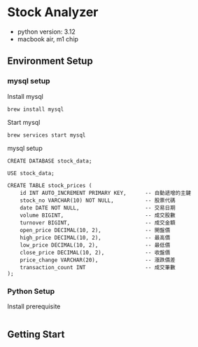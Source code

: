 # Stock Analyzer
- python version: 3.12
- macbook air, m1 chip
## Environment Setup

### mysql setup
Install mysql
```shell
brew install mysql
```
Start mysql
```shell
brew services start mysql
```
mysql setup
```mysql
CREATE DATABASE stock_data;

USE stock_data;

CREATE TABLE stock_prices (
    id INT AUTO_INCREMENT PRIMARY KEY,      -- 自動遞增的主鍵
    stock_no VARCHAR(10) NOT NULL,          -- 股票代碼
    date DATE NOT NULL,                     -- 交易日期
    volume BIGINT,                          -- 成交股數
    turnover BIGINT,                        -- 成交金額
    open_price DECIMAL(10, 2),              -- 開盤價
    high_price DECIMAL(10, 2),              -- 最高價
    low_price DECIMAL(10, 2),               -- 最低價
    close_price DECIMAL(10, 2),             -- 收盤價
    price_change VARCHAR(20),               -- 漲跌價差
    transaction_count INT                   -- 成交筆數
);
```
### Python Setup
Install prerequisite
```shell

```

## Getting Start